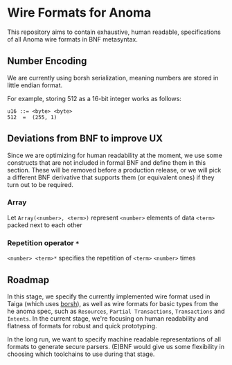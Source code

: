 # Wire Formats for Anoma
This repository aims to contain exhaustive, human readable, specifications of all Anoma wire formats in BNF metasyntax.

## Number Encoding
We are currently using borsh serialization, meaning numbers are stored in little endian format.

For example, storing 512 as a 16-bit integer works as follows:

```
u16 ::= <byte> <byte>
512  =  (255, 1)
``` 

## Deviations from BNF to improve UX
Since we are optimizing for human readability at the moment, we use some constructs that are not included in formal BNF and define them in this section.
These will be removed before a production release, or we will pick a different BNF derivative that supports them (or equivalent ones) if they turn out to be required.

### Array
Let `Array(<number>, <term>)` represent `<number>` elements of data `<term>` packed next to each other

### Repetition operator `*`
`<number> <term>*` specifies the repetition of `<term>` `<number>` times

## Roadmap
In this stage, we specify the currently implemented wire format used in Taiga (which uses [borsh](https://borsh.io/)), as well as wire formats for basic types from the he anoma spec, such as `Resources`, `Partial Transactions`, `Transactions` and `Intents`. 
In the current stage, we're focusing on human readability and flatness of formats for robust and quick prototyping.

In the long run, we want to specify machine readable representations of all formats to generate secure parsers. (E)BNF would give us some flexibility in choosing which toolchains to use during that stage.

